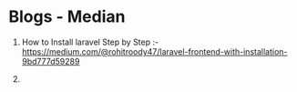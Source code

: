 # Blogs - Median

1. How to Install laravel Step by Step :-
https://medium.com/@rohitroody47/laravel-frontend-with-installation-9bd777d59289
 
2.
